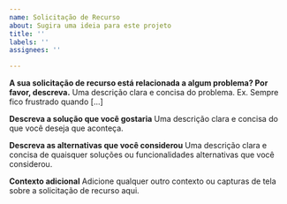 ```yaml
---
name: Solicitação de Recurso
about: Sugira uma ideia para este projeto
title: ''
labels: ''
assignees: ''

---
```


**A sua solicitação de recurso está relacionada a algum problema? Por favor, descreva.**
Uma descrição clara e concisa do problema. Ex. Sempre fico frustrado quando [...]

**Descreva a solução que você gostaria**
Uma descrição clara e concisa do que você deseja que aconteça.

**Descreva as alternativas que você considerou**
Uma descrição clara e concisa de quaisquer soluções ou funcionalidades alternativas que você considerou.

**Contexto adicional**
Adicione qualquer outro contexto ou capturas de tela sobre a solicitação de recurso aqui.
